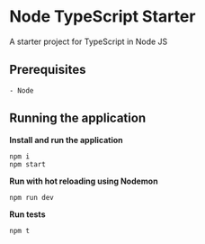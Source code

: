 # Node TypeScript Starter

A starter project for TypeScript in Node JS

## Prerequisites

```
- Node
```

## Running the application

**Install and run the application**

```
npm i
npm start
```

**Run with hot reloading using Nodemon**

```
npm run dev
```

**Run tests**

```
npm t
```
